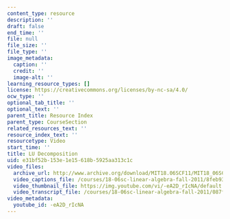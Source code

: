 ```yaml
---
content_type: resource
description: ''
draft: false
end_time: ''
file: null
file_size: ''
file_type: ''
image_metadata:
  caption: ''
  credit: ''
  image-alt: ''
learning_resource_types: []
license: https://creativecommons.org/licenses/by-nc-sa/4.0/
ocw_type: ''
optional_tab_title: ''
optional_text: ''
parent_title: Resource Index
parent_type: CourseSection
related_resources_text: ''
resource_index_text: ''
resourcetype: Video
start_time: ''
title: LU Decomposition
uid: e31bf52b-153e-1e15-618b-5925aa313c1c
video_files:
  archive_url: http://www.archive.org/download/MIT18.06SCF11/MIT18_06SC_110706_B1_300k.mp4
  video_captions_file: /courses/18-06sc-linear-algebra-fall-2011/8feb936c240f5fb193da9707bbf48767_-eA2D_rIcNA.vtt
  video_thumbnail_file: https://img.youtube.com/vi/-eA2D_rIcNA/default.jpg
  video_transcript_file: /courses/18-06sc-linear-algebra-fall-2011/087ffa796da9818d3198d7c771ba004b_-eA2D_rIcNA.pdf
video_metadata:
  youtube_id: -eA2D_rIcNA
---
```

